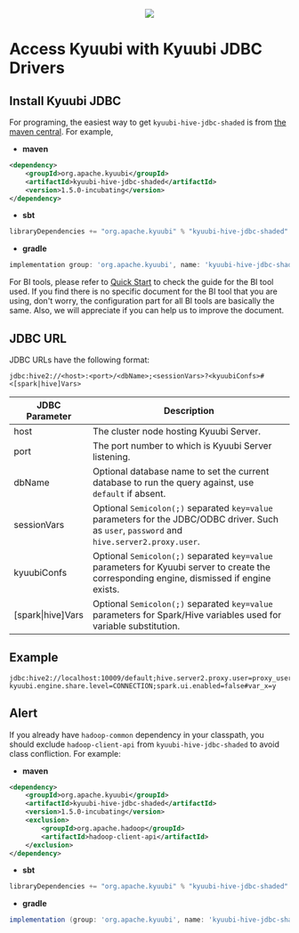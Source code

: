 <!--
 - Licensed to the Apache Software Foundation (ASF) under one or more
 - contributor license agreements.  See the NOTICE file distributed with
 - this work for additional information regarding copyright ownership.
 - The ASF licenses this file to You under the Apache License, Version 2.0
 - (the "License"); you may not use this file except in compliance with
 - the License.  You may obtain a copy of the License at
 -
 -   http://www.apache.org/licenses/LICENSE-2.0
 -
 - Unless required by applicable law or agreed to in writing, software
 - distributed under the License is distributed on an "AS IS" BASIS,
 - WITHOUT WARRANTIES OR CONDITIONS OF ANY KIND, either express or implied.
 - See the License for the specific language governing permissions and
 - limitations under the License.
 -->

<div align=center>

![](../imgs/kyuubi_logo.png)

</div>

# Access Kyuubi with Kyuubi JDBC Drivers

## Install Kyuubi JDBC

For programing, the easiest way to get `kyuubi-hive-jdbc-shaded` is from [the maven central](https://mvnrepository.com/artifact/org.apache.kyuubi/kyuubi-hive-jdbc-shaded). For example,

- **maven**
```xml
<dependency>
    <groupId>org.apache.kyuubi</groupId>
    <artifactId>kyuubi-hive-jdbc-shaded</artifactId>
    <version>1.5.0-incubating</version>
</dependency>
```

- **sbt**
```scala
libraryDependencies += "org.apache.kyuubi" % "kyuubi-hive-jdbc-shaded" % "1.5.0-incubating"
```

- **gradle**
```gradle
implementation group: 'org.apache.kyuubi', name: 'kyuubi-hive-jdbc-shaded', version: '1.5.0-incubating'
```

For BI tools, please refer to [Quick Start](../quick_start/index.html) to check the guide for the BI tool used.
If you find there is no specific document for the BI tool that you are using, don't worry, the configuration part for all BI tools are basically the same.
Also, we will appreciate if you can help us to improve the document.

## JDBC URL

JDBC URLs have the following format:

```
jdbc:hive2://<host>:<port>/<dbName>;<sessionVars>?<kyuubiConfs>#<[spark|hive]Vars>
```

JDBC Parameter | Description
---------------| -----------
host | The cluster node hosting Kyuubi Server.
port | The port number to which is Kyuubi Server listening.
dbName | Optional database name to set the current database to run the query against, use `default` if absent.
sessionVars | Optional `Semicolon(;)` separated `key=value` parameters for the JDBC/ODBC driver. Such as `user`, `password` and `hive.server2.proxy.user`.
kyuubiConfs | Optional `Semicolon(;)` separated `key=value` parameters for Kyuubi server to create the corresponding engine, dismissed if engine exists.
[spark&#124;hive]Vars | Optional `Semicolon(;)` separated `key=value` parameters for Spark/Hive variables used for variable substitution.

## Example

```
jdbc:hive2://localhost:10009/default;hive.server2.proxy.user=proxy_user?kyuubi.engine.share.level=CONNECTION;spark.ui.enabled=false#var_x=y
```

## Alert

If you already have `hadoop-common` dependency in your classpath, you should exclude `hadoop-client-api` from `kyuubi-hive-jdbc-shaded` to avoid class confliction. For example:

- **maven**
```xml
<dependency>
    <groupId>org.apache.kyuubi</groupId>
    <artifactId>kyuubi-hive-jdbc-shaded</artifactId>
    <version>1.5.0-incubating</version>
    <exclusion>
        <groupId>org.apache.hadoop</groupId>
        <artifactId>hadoop-client-api</artifactId>
    </exclusion>
</dependency>
```

- **sbt**
```scala
libraryDependencies += "org.apache.kyuubi" % "kyuubi-hive-jdbc-shaded" % "1.5.0-incubating" exclude("org.apache.hadoop", "hadoop-client-api")
```

- **gradle**
```gradle
implementation (group: 'org.apache.kyuubi', name: 'kyuubi-hive-jdbc-shaded', version: '1.5.0-incubating') { exclude group: 'org.apache.hadoop', module: 'hadoop-client-api' }
```